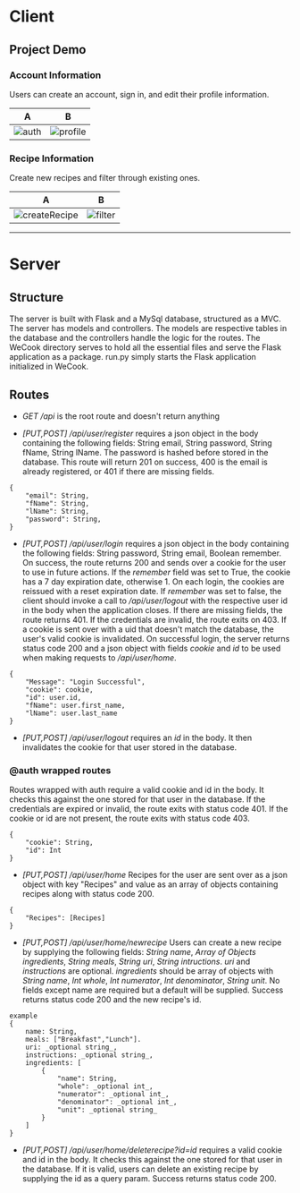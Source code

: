 # Client

## Project Demo

### Account Information

Users can create an account, sign in, and edit their profile information.

A|B
--|--
![auth](https://github.com/JRN803/WeCook/assets/159984068/a0b1a0ff-c9d9-4dcc-923a-d930801c62ce)|![profile](https://github.com/JRN803/WeCook/assets/159984068/32592ffa-e4c3-46af-b8c4-10f2212b8fbb)

### Recipe Information
Create new recipes and filter through existing ones.

A|B
--|--
![createRecipe](https://github.com/JRN803/WeCook/assets/159984068/f9876bda-a24b-453d-9ef0-2179887e7a1a)|![filter](https://github.com/JRN803/WeCook/assets/159984068/1b546776-655f-4b1c-b75e-78234888d5eb)

---

# Server

## Structure

The server is built with Flask and a MySql database, structured as a MVC. The server has models and controllers. The models are respective tables in the database and the controllers handle the logic for the routes. The WeCook directory serves to hold all the essential files and serve the Flask application as a package. run.py simply starts the Flask application initialized in WeCook.

## Routes

- _GET /api_ is the root route and doesn't return anything

- _\[PUT,POST\] /api/user/register_ requires a json object in the body containing the following fields: String email, String password, String fName, String lName. The password is hashed before stored in the database. This route will return 201 on success, 400 is the email is already registered, or 401 if there are missing fields.

```
{
    "email": String,
    "fName": String,
    "lName": String,
    "password": String,
}
```

- _\[PUT,POST\] /api/user/login_ requires a json object in the body containing the following fields: String password, String email, Boolean remember. On success, the route returns 200 and sends over a cookie for the user to use in future actions. If the _remember_ field was set to True, the cookie has a 7 day expiration date, otherwise 1. On each login, the cookies are reissued with a reset expiration date. If _remember_ was set to false, the client should invoke a call to _/api/user/logout_ with the respective user id in the body when the application closes. If there are missing fields, the route returns 401. If the credentials are invalid, the route exits on 403. If a cookie is sent over with a uid that doesn't match the database, the user's valid cookie is invalidated. On successful login, the server returns status code 200 and a json object with fields *cookie* and *id* to be used when making requests to */api/user/home*.

```
{
    "Message": "Login Successful",
    "cookie": cookie,
    "id": user.id,
    "fName": user.first_name,
    "lName": user.last_name
}
```

- _\[PUT,POST\] /api/user/logout_ requires an _id_ in the body. It then invalidates the cookie for that user stored in the database.

### @auth wrapped routes

Routes wrapped with auth require a valid cookie and id in the body. It checks this against the one stored for that user in the database. If the credentials are expired or invalid, the route exits with status code 401. If the cookie or id are not present, the route exits with status code 403.

```
{
    "cookie": String,
    "id": Int
}
```

- _\[PUT,POST\] /api/user/home_ Recipes for the user are sent over as a json object with key "Recipes" and value as an array of objects containing recipes along with status code 200.

```
{
    "Recipes": [Recipes]
}
```

- _\[PUT,POST\] /api/user/home/newrecipe_ Users can create a new recipe by supplying the following fields: _String name_, _Array of Objects ingredients_, _String meals_, _String uri_, _String intructions_. _uri_ and _instructions_ are optional. _ingredients_ should be array of objects with _String name_, _Int whole_, _Int numerator_, _Int denominator_, _String unit_. No fields except name are required but a default will be supplied. Success returns status code 200 and the new recipe's id.
```
example
{
    name: String,
    meals: ["Breakfast","Lunch"].
    uri: _optional string_,
    instructions: _optional string_,
    ingredients: [
        {
            "name": String,
            "whole": _optional int_,
            "numerator": _optional int_,
            "denominator": _optional int_, 
            "unit": _optional string_
        }
    ]
}
```
- _\[PUT,POST\] /api/user/home/deleterecipe?id=id_ requires a valid cookie and id in the body. It checks this against the one stored for that user in the database. If it is valid, users can delete an existing recipe by supplying the id as a query param. Success returns status code 200.
